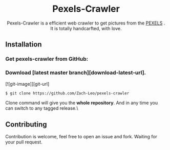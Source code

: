 <h1 align="center">Pexels-Crawler</h1>
<p align="center">Pexels-Crawler is a efficient web crawler to get pictures from the <a href="https://www.pexels.com/">PEXELS</a> . It is totally handcarfted, with love.</p>

## Installation

### Get pexels-crawler from GitHub:

### Download [latest master branch][download-latest-url].

   [![git-image]][git-url]

   ```sh
   $ git clone https://github.com/Zach-Leo/pexels-crawler
   ```

   Clone command will give you the **whole repository**. And in any time you can switch to any tagged release.\


## Contributing

Contribution is welcome, feel free to open an issue and fork. Waiting for your pull request.

